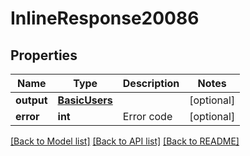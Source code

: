 # InlineResponse20086

## Properties
Name | Type | Description | Notes
------------ | ------------- | ------------- | -------------
**output** | [**BasicUsers**](BasicUsers.md) |  | [optional] 
**error** | **int** | Error code | [optional] 

[[Back to Model list]](../README.md#documentation-for-models) [[Back to API list]](../README.md#documentation-for-api-endpoints) [[Back to README]](../README.md)

